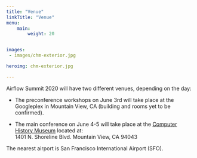 ```yaml
---
title: "Venue"
linkTitle: "Venue"
menu:
    main:
        weight: 20


images:
 - images/chm-exterior.jpg

heroimg: chm-exterior.jpg

---
```


Airflow Summit 2020 will have two different venues, depending on the day:

* The preconference workshops on June 3rd will take place at the Googleplex in Mountain View, CA (building and rooms yet to be confirmed).

* The main conference on June 4-5 will take place at the [Computer History Museum](https://computerhistory.org/) located at:  
1401 N. Shoreline Blvd.
Mountain View, CA 94043 

The nearest airport is San Francisco International Airport (SFO).
